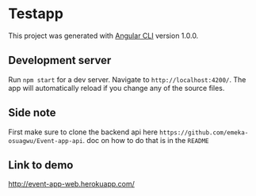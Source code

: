 # Testapp

This project was generated with [Angular CLI](https://github.com/angular/angular-cli) version 1.0.0.

## Development server

Run `npm start` for a dev server. Navigate to `http://localhost:4200/`. The app will automatically reload if you change any of the source files.


## Side note

First make sure to clone the backend api here `https://github.com/emeka-osuagwu/Event-app-api`. doc on how to do that is in the `README`


## Link to demo

http://event-app-web.herokuapp.com/

